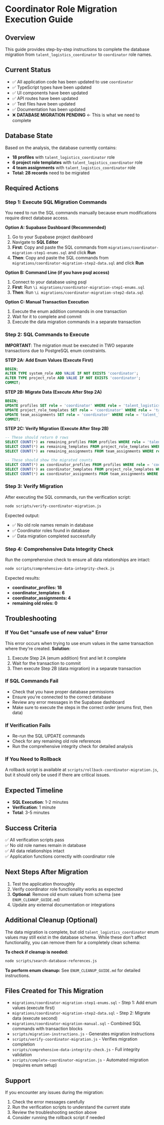 # Coordinator Role Migration Execution Guide

## Overview
This guide provides step-by-step instructions to complete the database migration from `talent_logistics_coordinator` to `coordinator` role names.

## Current Status
- ✅ All application code has been updated to use `coordinator`
- ✅ TypeScript types have been updated
- ✅ UI components have been updated
- ✅ API routes have been updated
- ✅ Test files have been updated
- ✅ Documentation has been updated
- ❌ **DATABASE MIGRATION PENDING** ← This is what we need to complete

## Database State
Based on the analysis, the database currently contains:
- **18 profiles** with `talent_logistics_coordinator` role
- **6 project role templates** with `talent_logistics_coordinator` role  
- **4 team assignments** with `talent_logistics_coordinator` role
- **Total: 28 records** need to be migrated

## Required Actions

### Step 1: Execute SQL Migration Commands

You need to run the SQL commands manually because enum modifications require direct database access.

**Option A: Supabase Dashboard (Recommended)**
1. Go to your Supabase project dashboard
2. Navigate to **SQL Editor**
3. **First**: Copy and paste the SQL commands from `migrations/coordinator-migration-step1-enums.sql` and click **Run**
4. **Then**: Copy and paste the SQL commands from `migrations/coordinator-migration-step2-data.sql` and click **Run**

**Option B: Command Line (if you have psql access)**
1. Connect to your database using psql
2. **First**: Run `\i migrations/coordinator-migration-step1-enums.sql`
3. **Then**: Run `\i migrations/coordinator-migration-step2-data.sql`

**Option C: Manual Transaction Execution**
1. Execute the enum addition commands in one transaction
2. Wait for it to complete and commit
3. Execute the data migration commands in a separate transaction

### Step 2: SQL Commands to Execute

**IMPORTANT**: The migration must be executed in TWO separate transactions due to PostgreSQL enum constraints.

**STEP 2A: Add Enum Values (Execute First)**
```sql
BEGIN;
ALTER TYPE system_role ADD VALUE IF NOT EXISTS 'coordinator';
ALTER TYPE project_role ADD VALUE IF NOT EXISTS 'coordinator';
COMMIT;
```

**STEP 2B: Migrate Data (Execute After Step 2A)**
```sql
BEGIN;
UPDATE profiles SET role = 'coordinator' WHERE role = 'talent_logistics_coordinator';
UPDATE project_role_templates SET role = 'coordinator' WHERE role = 'talent_logistics_coordinator';
UPDATE team_assignments SET role = 'coordinator' WHERE role = 'talent_logistics_coordinator';
COMMIT;
```

**STEP 2C: Verify Migration (Execute After Step 2B)**
```sql
-- These should return 0 rows
SELECT COUNT(*) as remaining_profiles FROM profiles WHERE role = 'talent_logistics_coordinator';
SELECT COUNT(*) as remaining_templates FROM project_role_templates WHERE role = 'talent_logistics_coordinator';
SELECT COUNT(*) as remaining_assignments FROM team_assignments WHERE role = 'talent_logistics_coordinator';

-- These should show the migrated counts
SELECT COUNT(*) as coordinator_profiles FROM profiles WHERE role = 'coordinator';
SELECT COUNT(*) as coordinator_templates FROM project_role_templates WHERE role = 'coordinator';
SELECT COUNT(*) as coordinator_assignments FROM team_assignments WHERE role = 'coordinator';
```

### Step 3: Verify Migration

After executing the SQL commands, run the verification script:

```bash
node scripts/verify-coordinator-migration.js
```

Expected output:
- ✅ No old role names remain in database
- ✅ Coordinator roles found in database  
- ✅ Data migration completed successfully

### Step 4: Comprehensive Data Integrity Check

Run the comprehensive check to ensure all data relationships are intact:

```bash
node scripts/comprehensive-data-integrity-check.js
```

Expected results:
- **coordinator_profiles: 18**
- **coordinator_templates: 6** 
- **coordinator_assignments: 4**
- **remaining old roles: 0**

## Troubleshooting

### If You Get "unsafe use of new value" Error
This error occurs when trying to use enum values in the same transaction where they're created. **Solution**:
1. Execute Step 2A (enum addition) first and let it complete
2. Wait for the transaction to commit
3. Then execute Step 2B (data migration) in a separate transaction

### If SQL Commands Fail
- Check that you have proper database permissions
- Ensure you're connected to the correct database
- Review any error messages in the Supabase dashboard
- Make sure to execute the steps in the correct order (enums first, then data)

### If Verification Fails
- Re-run the SQL UPDATE commands
- Check for any remaining old role references
- Run the comprehensive integrity check for detailed analysis

### If You Need to Rollback
A rollback script is available at `scripts/rollback-coordinator-migration.js`, but it should only be used if there are critical issues.

## Expected Timeline
- **SQL Execution**: 1-2 minutes
- **Verification**: 1 minute  
- **Total**: 3-5 minutes

## Success Criteria
✅ All verification scripts pass  
✅ No old role names remain in database  
✅ All data relationships intact  
✅ Application functions correctly with coordinator role  

## Next Steps After Migration
1. Test the application thoroughly
2. Verify coordinator role functionality works as expected
3. **Optional**: Remove old enum values from schema (see `ENUM_CLEANUP_GUIDE.md`)
4. Update any external documentation or integrations

## Additional Cleanup (Optional)
The data migration is complete, but old `talent_logistics_coordinator` enum values may still exist in the database schema. While these don't affect functionality, you can remove them for a completely clean schema:

**To check if cleanup is needed:**
```bash
node scripts/search-database-references.js
```

**To perform enum cleanup:**
See `ENUM_CLEANUP_GUIDE.md` for detailed instructions.

## Files Created for This Migration
- `migrations/coordinator-migration-step1-enums.sql` - Step 1: Add enum values (execute first)
- `migrations/coordinator-migration-step2-data.sql` - Step 2: Migrate data (execute second)
- `migrations/coordinator-migration-manual.sql` - Combined SQL commands with transaction blocks
- `scripts/migration-instructions.js` - Generates migration instructions
- `scripts/verify-coordinator-migration.js` - Verifies migration completion
- `scripts/comprehensive-data-integrity-check.js` - Full integrity validation
- `scripts/complete-coordinator-migration.js` - Automated migration (requires enum setup)

## Support
If you encounter any issues during the migration:
1. Check the error messages carefully
2. Run the verification scripts to understand the current state
3. Review the troubleshooting section above
4. Consider running the rollback script if needed